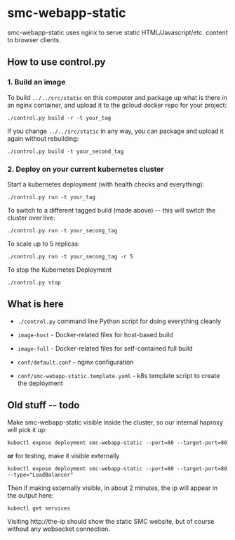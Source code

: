 # smc-webapp-static

smc-webapp-static uses nginx to serve static HTML/Javascript/etc. content to browser clients.

## How to use control.py

### 1. Build an image

To build `../../src/static` on this computer and package up what is there in an nginx container, and upload it to the gcloud docker repo for your project:

    ./control.py build -r -t your_tag

If you change `../../src/static` in any way, you can package and upload it again without rebuilding:

    ./control.py build -t your_second_tag

### 2. Deploy on your current kubernetes cluster

Start a kubernetes deployment (with health checks and everything):

    ./control.py run -t your_tag

To switch to a different tagged build (made above) -- this will switch the cluster over live:

    ./control.py run -t your_secong_tag

To scale up to 5 replicas:

    ./control.py run -t your_secong_tag -r 5

To stop the Kubernetes Deployment

    ./control.py stop

## What is here

- `./control.py` command line Python script for doing everything cleanly

- `image-host` - Docker-related files for host-based build

- `image-full` - Docker-related files for self-contained full  build

- `conf/default.conf` - nginx configuration

- `conf/smc-webapp-static.template.yaml` - k8s template script to create the deployment

## Old stuff -- todo

Make smc-webapp-static visible inside the cluster, so our internal haproxy will pick it up:

    kubectl expose deployment smc-webapp-static --port=80 --target-port=80

**or** for testing, make it visible externally

    kubectl expose deployment smc-webapp-static --port=80 --target-port=80 --type="LoadBalancer"

Then if making externally visible, in about 2 minutes, the ip will appear in the output here:

    kubectl get services


Visiting http://the-ip  should show the static SMC website, but of course without any websocket connection.

